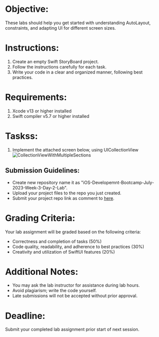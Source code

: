 
# Objective:

These labs should help you get started with understanding AutoLayout, constraints, and adapting UI for different screen sizes.

# Instructions:

1. Create an empty Swift StoryBoard project.
2. Follow the instructions carefully for each task.
3. Write your code in a clear and organized manner, following best practices.

# Requirements:

1. Xcode v13 or higher installed
2. Swift compiler v5.7 or higher installed

# Taskss:
1. Implement the attached screen below, using UICollectionView
![CollectionViewWithMultipleSections](https://github.com/learning-bootcamps/iOS-Development-Bootcamp-July-2023/assets/11669302/eaabb4d9-fe01-4e8b-ab13-62dd4c2c3e58)


## Submission Guidelines:

- Create new repository name it as "iOS-Developemnt-Bootcamp-July-2023-Week-3-Day-2-Lab".
- Upload your project files to the repo you just created.
- Submit your project repo link as comment to [here](https://github.com/learning-bootcamps/iOS-Development-Bootcamp-July-2023/issues/18).

# Grading Criteria:

Your lab assignment will be graded based on the following criteria:

- Correctness and completion of tasks (50%)
- Code quality, readability, and adherence to best practices (30%)
- Creativity and utilization of SwiftUI features (20%)

# Additional Notes:

- You may ask the lab instructor for assistance during lab hours.
- Avoid plagiarism; write the code yourself.
- Late submissions will not be accepted without prior approval.

# Deadline:

Submit your completed lab assignment prior start of next session.

